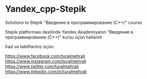 # Yandex_cpp-Stepik
Solutions to Stepik "Введение в программирование (C++)" course


Stepik platforması daxilində Yandex Akademiyanın "Введение в программирование (C++)" kursu üçün həllərim


İrad və təklifləriniz üçün:

https://www.facebook.com/turalmehrali
https://www.instagram.com/turalmehrali
https://www.twitter.com/turalmehrali
https://www.linkedin.com/in/turalmehrali
